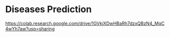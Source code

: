 # Diseases Prediction
https://colab.research.google.com/drive/1GVkjXDwHBaRh7dzxQBzN4_MqC4wYh7aw?usp=sharing
